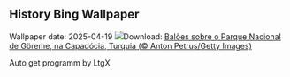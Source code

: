 ## History Bing Wallpaper
Wallpaper date: 2025-04-19
![](https://www.bing.com/th?id=OHR.GoremeTurkey_PT-BR0414820680_UHD.jpg&w=1000)Download: [Balões sobre o Parque Nacional de Göreme, na Capadócia, Turquia (© Anton Petrus/Getty Images)](https://www.bing.com/th?id=OHR.GoremeTurkey_PT-BR0414820680_UHD.jpg)

Auto get programm by LtgX

